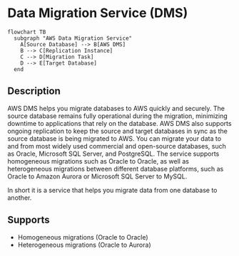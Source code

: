 # Data Migration Service (DMS)

```mermaid
flowchart TB
  subgraph "AWS Data Migration Service"
    A[Source Database] --> B[AWS DMS]
    B --> C[Replication Instance]
    C --> D[Migration Task]
    D --> E[Target Database]
  end
```

## Description

AWS DMS helps you migrate databases to AWS quickly and securely. The source database remains fully operational during the migration, minimizing downtime to applications that rely on the database. AWS DMS also supports ongoing replication to keep the source and target databases in sync as the source database is being migrated to AWS. You can migrate your data to and from most widely used commercial and open-source databases, such as Oracle, Microsoft SQL Server, and PostgreSQL. The service supports homogeneous migrations such as Oracle to Oracle, as well as heterogeneous migrations between different database platforms, such as Oracle to Amazon Aurora or Microsoft SQL Server to MySQL.

In short it is a service that helps you migrate data from one database to another.

## Supports

- Homogeneous migrations (Oracle to Oracle)
- Heterogeneous migrations (Oracle to Aurora)
